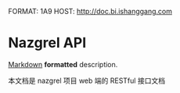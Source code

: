 FORMAT: 1A9
HOST: http://doc.bi.ishanggang.com

# Nazgrel API
[Markdown](http://daringfireball.net/projects/markdown/syntax) **formatted** description.

本文档是 nazgrel 项目 web 端的 RESTful 接口文档

<!-- include(content.md) -->

<!-- include(intro.md) -->
<!-- include(guide.md) -->

<!-- include(api/web/ping.md) -->
<!-- include(api/web/auth.md) -->

<!-- include(api/web/constant_setting.md) -->
<!-- include(api/web/channel_region.md) -->
<!-- include(api/web/channel.md) -->
<!-- include(api/web/channel_user.md) -->
<!-- include(api/web/shopkeeper.md) -->

<!-- include(api/web/report/channel_shop_newer.md) -->
